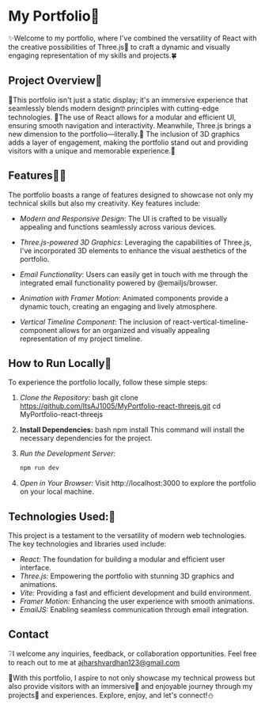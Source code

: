 # My Portfolio🎄

✨Welcome to my portfolio, where I've combined the versatility of React with the creative possibilities of Three.js🍄  to craft a dynamic and visually engaging representation of my skills and projects.🍀

## Project Overview🌉

🧬This portfolio isn't just a static display; it's an immersive experience that seamlessly blends modern design🤓 principles with cutting-edge technologies. 🎃The use of React allows for a modular and efficient UI, ensuring smooth navigation and interactivity. Meanwhile, Three.js brings a new dimension to the portfolio—literally.👻 The inclusion of 3D graphics adds a layer of engagement, making the portfolio stand out and providing visitors with a unique and memorable experience.🌟

## Features🧑‍💻

The portfolio boasts a range of features designed to showcase not only my technical skills but also my creativity. Key features include:

- *Modern and Responsive Design*: The UI is crafted to be visually appealing and functions seamlessly across various devices.

- *Three.js-powered 3D Graphics*: Leveraging the capabilities of Three.js, I've incorporated 3D elements to enhance the visual aesthetics of the portfolio.

- *Email Functionality*: Users can easily get in touch with me through the integrated email functionality powered by @emailjs/browser.

- *Animation with Framer Motion*: Animated components provide a dynamic touch, creating an engaging and lively atmosphere.

- *Vertical Timeline Component*: The inclusion of react-vertical-timeline-component allows for an organized and visually appealing representation of my project timeline.

## How to Run Locally🌴

To experience the portfolio locally, follow these simple steps:

1. *Clone the Repository:*
   bash
   git clone https://github.com/ItsAJ1005/MyPortfolio-react-threejs.git
   cd MyPortfolio-react-threejs

2. **Install Dependencies:**
    bash
    npm install
This command will install the necessary dependencies for the project.

3. *Run the Development Server:*
    ```bash
    npm run dev
4. *Open in Your Browser:*
Visit http://localhost:3000 to explore the portfolio on your local machine.

## Technologies Used:🍜
This project is a testament to the versatility of modern web technologies. The key technologies and libraries used include:

- *React:* The foundation for building a modular and efficient user interface.
- *Three.js:* Empowering the portfolio with stunning 3D graphics and animations.
- *Vite:* Providing a fast and efficient development and build environment.
- *Framer Motion:* Enhancing the user experience with smooth animations.
- *EmailJS:* Enabling seamless communication through email integration.

## Contact
❔I welcome any inquiries, feedback, or collaboration opportunities. Feel free to reach out to me at ajharshvardhan123@gmail.com 

💐With this portfolio, I aspire to not only showcase my technical prowess but also provide visitors with an immersive🎨 and enjoyable journey through my projects🪻 and experiences. Explore, enjoy, and let's connect!⛄
